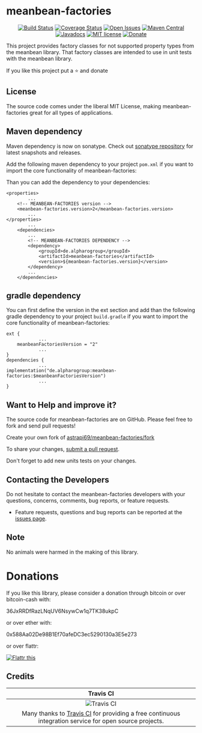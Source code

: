# meanbean-factories

<div align="center">

[![Build Status](https://travis-ci.org/astrapi69/meanbean-factories.svg?branch=master)](https://travis-ci.org/astrapi69/meanbean-factories) 
[![Coverage Status](https://coveralls.io/repos/github/astrapi69/meanbean-factories/badge.svg?branch=develop)](https://coveralls.io/github/astrapi69/meanbean-factories?branch=develop) 
[![Open Issues](https://img.shields.io/github/issues/astrapi69/meanbean-factories.svg?style=flat)](https://github.com/astrapi69/meanbean-factories/issues) 
[![Maven Central](https://maven-badges.herokuapp.com/maven-central/de.alpharogroup/meanbean-factories/badge.svg)](https://maven-badges.herokuapp.com/maven-central/de.alpharogroup/meanbean-factories)
[![Javadocs](http://www.javadoc.io/badge/de.alpharogroup/meanbean-factories.svg)](http://www.javadoc.io/doc/de.alpharogroup/meanbean-factories)
[![MIT license](http://img.shields.io/badge/license-MIT-brightgreen.svg?style=flat)](http://opensource.org/licenses/MIT)
[![Donate](https://img.shields.io/badge/donate-❤-ff2244.svg)](https://www.paypal.com/cgi-bin/webscr?cmd=_s-xclick&hosted_button_id=GVBTWLRAZ7HB8)

</div>

This project provides factory classes for not supported property types from the meanbean library. That factory classes are intended to use in unit tests with the meanbean library.

If you like this project put a ⭐ and donate

## License

The source code comes under the liberal MIT License, making meanbean-factories great for all types of applications.

## Maven dependency

Maven dependency is now on sonatype.
Check out [sonatype repository](https://oss.sonatype.org/index.html#nexus-search;gav~de.alpharogroup~meanbean-factories~~~) for latest snapshots and releases.

Add the following maven dependency to your project `pom.xml` if you want to import the core functionality of meanbean-factories:

Than you can add the dependency to your dependencies:

	<properties>
			...
		<!-- MEANBEAN-FACTORIES version -->
		<meanbean-factories.version>2</meanbean-factories.version>
			...
	</properties>
			...
		<dependencies>
			...
			<!-- MEANBEAN-FACTORIES DEPENDENCY -->
			<dependency>
				<groupId>de.alpharogroup</groupId>
				<artifactId>meanbean-factories</artifactId>
				<version>${meanbean-factories.version}</version>
			</dependency>
			...
		</dependencies>

			
## gradle dependency

You can first define the version in the ext section and add than the following gradle dependency to your project `build.gradle` if you want to import the core functionality of meanbean-factories:

```
ext {
			...
    meanbeanFactoriesVersion = "2"
			...
}
dependencies {
			...
implementation("de.alpharogroup:meanbean-factories:$meanbeanFactoriesVersion")
			...
}
```
	


## Want to Help and improve it? ###

The source code for meanbean-factories are on GitHub. Please feel free to fork and send pull requests!

Create your own fork of [astrapi69/meanbean-factories/fork](https://github.com/astrapi69/meanbean-factories/fork)

To share your changes, [submit a pull request](https://github.com/astrapi69/meanbean-factories/pull/new/develop).

Don't forget to add new units tests on your changes.

## Contacting the Developers

Do not hesitate to contact the meanbean-factories developers with your questions, concerns, comments, bug reports, or feature requests.
- Feature requests, questions and bug reports can be reported at the [issues page](https://github.com/astrapi69/meanbean-factories/issues).

## Note

No animals were harmed in the making of this library.


# Donations

If you like this library, please consider a donation through bitcoin or over bitcoin-cash with:

36JxRRDfRazLNqUV6NsywCw1q7TK38ukpC

or over ether with:

0x588Aa02De98B1Ef70afeDC3ec5290130a3E5e273

or over flattr:

<a href="https://flattr.com/submit/auto?fid=r7vp62&url=https%3A%2F%2Fgithub.com%2Fastrapi69%2Fmeanbean-factories" target="_blank">
<img src="http://api.flattr.com/button/flattr-badge-large.png" alt="Flattr this" title="Flattr this" border="0" />
</a>

## Credits

|Travis CI|
|:-:|
|![Travis CI](https://travis-ci.com/images/logos/TravisCI-Full-Color.png)|
|Many thanks to [Travis CI](https://travis-ci.org) for providing a free continuous integration service for open source projects.|




